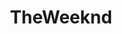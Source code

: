 ---
title: TheWeeknd
crosslinks:
- hiphopheads
- IAmA
- lanadelrey
- FashionReps
- SongStems
- DaftPunk
- popheads
- Kanye
- AskReddit
- gatekeeping
- Drizzy
- fuckerin
- me_irl
- PlaceNostalgia
- hhh
- Cinemagraphs
- trap
- hmmm
- help
---